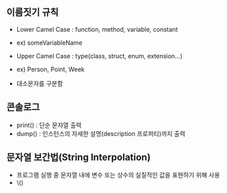 ## 이름짓기 규칙
* Lower Camel Case : function, method, variable, constant
- ex) someVariableName
* Upper Camel Case : type(class, struct, enum, extension…)
- ex) Person, Point, Week
* 대소문자를 구분함

## 콘솔로그
* print() : 단순 문자열 출력
* dump() : 인스턴스의 자세한 설명(description 프로퍼티)까지 출력

## 문자열 보간법(String Interpolation)
* 프로그램 실행 중 문자열 내에 변수 또는 상수의 실질적인 값을 표현하기 위해 사용
* \\()
